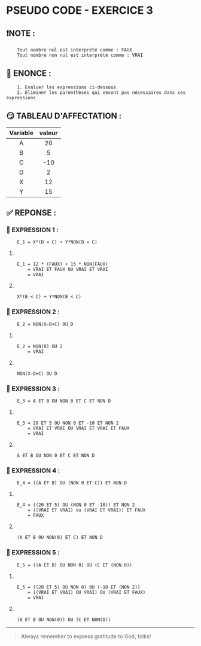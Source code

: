 # PSEUDO CODE - EXERCICE 3

## ❗NOTE :
```
    Tout nombre nul est interprété comme : FAUX
    Tout nombre non nul est interprété comme : VRAI
```

## 🌟 ENONCE :

```
    1. Evaluer les expressions ci-dessous
    2. Eliminer les parenthèses qui nesont pas nécessaires dans ces expressions
```

## 😏 TABLEAU D'AFFECTATION :

|Variable|valeur|
|:---:|:---:|
|A|20|
|B|5|
|C|-10|
|D|2|
|X|12|
|Y|15|


## ✅ REPONSE :

### 🚀 EXPRESSION 1 :
```
    E_1 = X*(B < C) + Y*NON(B < C)
```
1. 
```
    E_1 = 12 * (FAUX) + 15 * NON(FAUX)
        = VRAI ET FAUX OU VRAI ET VRAI
        = VRAI
```
2. 
```
    X*(B < C) + Y*NON(B < C)
```

### 🚀 EXPRESSION 2 :
```
    E_2 = NON(X-D+C) OU D
```
1. 
```
    E_2 = NON(0) OU 2
        = VRAI
```
2. 
```
    NON(X-D+C) OU D
```

### 🚀 EXPRESSION 3 :
```
    E_3 = A ET B OU NON 0 ET C ET NON D
```
1. 
```
    E_3 = 20 ET 5 OU NON 0 ET -10 ET NON 2
        = VRAI ET VRAI OU VRAI ET VRAI ET FAUX
        = VRAI
```
2. 
```
    A ET B OU NON 0 ET C ET NON D
```

### 🚀 EXPRESSION 4 :
```
    E_4 = ((A ET B) OU (NON 0 ET C)) ET NON D
```
1. 
```
    E_4 = ((20 ET 5) OU (NON 0 ET -10)) ET NON 2
        = ((VRAI ET VRAI) ou (VRAI ET VRAI)) ET FAUX
        = FAUX
```
2. 
```
    (A ET B OU NON(0) ET C) ET NON D
```

### 🚀 EXPRESSION 5 :
```
    E_5 = ((A ET B) OU NON 0) OU (C ET (NON D))
```
1. 
```
    E_5 = ((20 ET 5) OU NON 0) OU (-10 ET (NON 2))
        = ((VRAI ET VRAI) OU VRAI) OU (VRAI ET FAUX)
        = VRAI
```
2. 
```
    (A ET B OU NON(0)) OU (C ET NON(D))
```

---

> Always remember to express gratitude to God, folks!